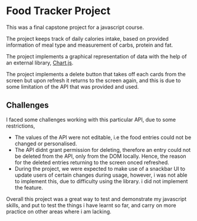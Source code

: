 # Food Tracker Project

This was a final capstone project for a javascript course.

The project keeps track of daily calories intake, based on provided information of meal type and measurement of carbs, protein and fat.

The project implements a graphical representation of data with the help of an external library, [Chart.js](https://www.chartjs.org/docs/2.9.4/).

The project implements a delete button that takes off each cards from the screen but upon refresh it returns to the screen again, and this is due to some limitation of the API that was provided and used.

## Challenges 

I faced some challenges working with this particular API, due to some restrictions,
- The values of the API were not editable, i.e the food entries could not be changed or personalised.
- The API didnt grant permission for deleting, therefore an entry could not be deleted from the API, only from the DOM locally. Hence, the reason for the deleted entries returning to the screen onced refreshed.
- During the project, we were expected to make use of a snackbar UI to update users of certain changes during usage, however, i was not able to implement this, due to difficulty using the library. i did not implement the feature.

 Overall this project was a great way to test and demonstrate my javascript skills, and put to test the things i have learnt so far, and carry on more practice on other areas where i am lacking.
